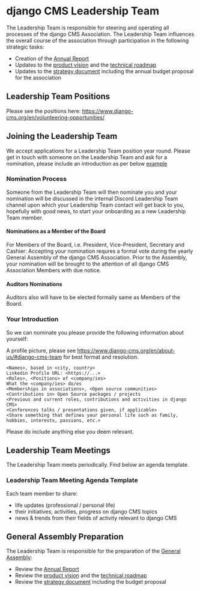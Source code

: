 # django CMS Leadership Team

The Leadership Team is responsible for steering and operating all processes of the django CMS Association. The Leadership Team influences the overall course of the association through participation in the following strategic tasks:

- Creation of the [Annual Report](https://report.django-cms.org)
- Updates to the [product vision](https://www.django-cms.org/en/product-vision/) and the [technical roadmap](https://www.django-cms.org/en/roadmap/)
- Updates to the [strategy document](https://strategy.django-cms.org) including the annual budget proposal for the association


## Leadership Team Positions

Please see the positions here: https://www.django-cms.org/en/volunteering-opportunities/

## Joining the Leadership Team

We accept applications for a Leadership Team position year round. Please get in touch with someone on the Leadership Team and ask for a nomination, please include an introduction as per below [example](#your-introduction)

### Nomination Process

Someone from the Leadership Team will then nominate you and your nomination will be discussed in the internal Discord Leadership Team channel upon which your Leadership Team contact will get back to you, hopefully with good news, to start your onboarding as a new Leadership Team member.

#### Nominations as a Member of the Board

For Members of the Board, i.e. President, Vice-President, Secretary and Cashier: Accepting your nomination requres a formal vote during the yearly General Assembly of the django CMS Association. Prior to the Assembly, your nomination will be brought to the attention of all django CMS Association Members with due notice.

#### Auditors Nominations

Auditors also will have to be elected formally same as Members of the Board.

### Your Introduction

So we can nominate you please provide the following information about yourself:

A profile picture, please see https://www.django-cms.org/en/about-us/#django-cms-team for best format and resolution.

```
<Names>, based in <city, country>
Linkedin Profile URL: <https://...>
<Roles>, <Positions> of <company/ies>
What the <company/ies> do/es
<Memberships in associations>, <Open source communities>
<Contributions in> Open Source packages / projects
<Previous and current roles, contributions and activities in django CMS>
<Conferences talks / presentations given, if applicable>
<Share something that defines your personal life such as family, hobbies, interests, passions, etc.>
```

Please do include anything else you deem relevant.

## Leadership Team Meetings

The Leadership Team meets periodically. Find below an agenda template.

### Leadership Team Meeting Agenda Template
Each team member to share:
- life updates (professional / personal life)
- their initiatives, activities, progress on django CMS topics
- news & trends from their fields of activity relevant to django CMS

## General Assembly Preparation

The Leadership Team is responsible for the preparation of the [General Assembly](/association/general-assembly.md):

- Review the [Annual Report](https://report.django-cms.org)
- Review the [product vision](https://www.django-cms.org/en/product-vision/) and the [technical roadmap](https://www.django-cms.org/en/roadmap/)
- Review the [strategy document](https://strategy.django-cms.org) including the budget proposal